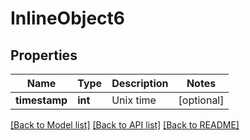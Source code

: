 # InlineObject6

## Properties
Name | Type | Description | Notes
------------ | ------------- | ------------- | -------------
**timestamp** | **int** | Unix time | [optional] 

[[Back to Model list]](../README.md#documentation-for-models) [[Back to API list]](../README.md#documentation-for-api-endpoints) [[Back to README]](../README.md)


